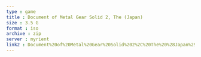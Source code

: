 ```yaml
---
type : game
title : Document of Metal Gear Solid 2, The (Japan)
size : 3.5 G
format : iso
archive : zip
server : myrient
link2 : Document%20of%20Metal%20Gear%20Solid%202%2C%20The%20%28Japan%29
---
```

